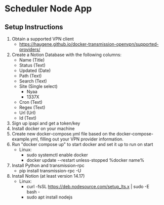 # Scheduler Node App

## Setup Instructions

1. Obtain a supported VPN client
    - https://haugene.github.io/docker-transmission-openvpn/supported-providers/
1. Create a Notion Database with the following columns:
    - Name (Title)
    - Status (Text)
    - Updated (Date)
    - Path (Text)
    - Search (Text)
    - Site (Single select)
        - Nyaa
        - 1337X
    - Cron (Text)
    - Regex (Text)
    - Url (Url)
    - Id (Text)
1. Sign up ipapi and get a token/key
1. Install docker on your machine
1. Create new docker-compose.yml file based on the docker-compose-example.yml, filling out your VPN provider information.
1. Run "docker compose up" to start docker and set it up to run on start
    - Linux: 
        - sudo systemctl enable docker
        - docker update --restart unless-stopped %docker name%
1. Install Python and transmission-rpc
    - pip install transmission-rpc -U
1. Install Notion (at least version 14.17)
    - Linux:
        - curl -fsSL https://deb.nodesource.com/setup_lts.x | sudo -E bash -
        - sudo apt install nodejs